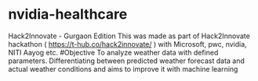 # nvidia-healthcare
Hack2Innovate - Gurgaon Edition
This was made as part of Hack2Innovate hackathon ( https://t-hub.co/hack2innovate/ ) with Microsoft, pwc, nvidia, NITI Aayog etc.
#Objective
To analyze weather data with defined parameters. Differentiating between predicted weather forecast data and actual weather conditions and aims to improve it with machine learning
